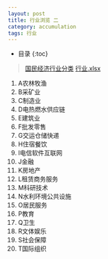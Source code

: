 ```yaml
---
layout: post  
title: 行业浏览 二
category: accumulation  
tags: 行业
---
```

* 目录
{:toc}  
> [国民经济行业分类](https://www.stats.gov.cn/search/s?qt=国民经济分类)
> [行业.xlsx](2024/03industry.xlsx)

1. A农林牧渔
2. B采矿业
3. C制造业
4. D电热燃水供应链
5. E建筑业
6. F批发零售
7. G交运仓储快递
8. H住宿餐饮
9. I电信软件互联网
10. J金融
11. K房地产 
12. L租赁商务服务 
13. M科研技术
14. N水利环境公共设施
15. O居民服务
16. P教育
17. Q卫生
18. R文体娱乐
19. S社会保障
20. T国际组织



